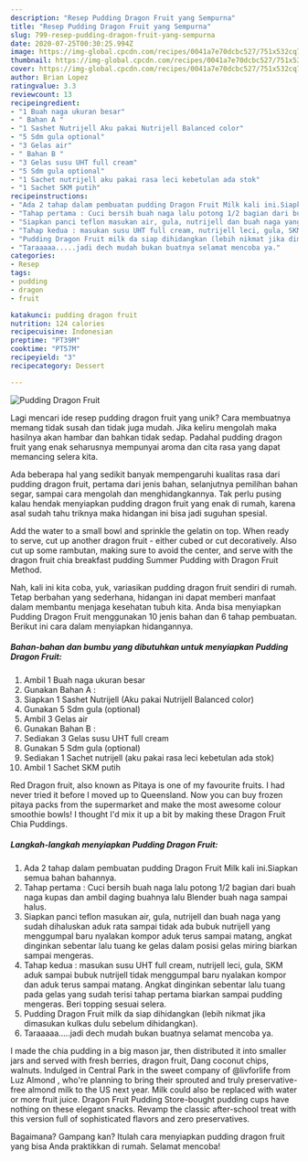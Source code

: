 ```yaml
---
description: "Resep Pudding Dragon Fruit yang Sempurna"
title: "Resep Pudding Dragon Fruit yang Sempurna"
slug: 799-resep-pudding-dragon-fruit-yang-sempurna
date: 2020-07-25T00:30:25.994Z
image: https://img-global.cpcdn.com/recipes/0041a7e70dcbc527/751x532cq70/pudding-dragon-fruit-foto-resep-utama.jpg
thumbnail: https://img-global.cpcdn.com/recipes/0041a7e70dcbc527/751x532cq70/pudding-dragon-fruit-foto-resep-utama.jpg
cover: https://img-global.cpcdn.com/recipes/0041a7e70dcbc527/751x532cq70/pudding-dragon-fruit-foto-resep-utama.jpg
author: Brian Lopez
ratingvalue: 3.3
reviewcount: 13
recipeingredient:
- "1 Buah naga ukuran besar"
- " Bahan A "
- "1 Sashet Nutrijell Aku pakai Nutrijell Balanced color"
- "5 Sdm gula optional"
- "3 Gelas air"
- " Bahan B "
- "3 Gelas susu UHT full cream"
- "5 Sdm gula optional"
- "1 Sachet nutrijell aku pakai rasa leci kebetulan ada stok"
- "1 Sachet SKM putih"
recipeinstructions:
- "Ada 2 tahap dalam pembuatan pudding Dragon Fruit Milk kali ini.Siapkan semua bahan bahannya."
- "Tahap pertama : Cuci bersih buah naga lalu potong 1/2 bagian dari buah naga kupas dan ambil daging buahnya lalu Blender buah naga sampai halus."
- "Siapkan panci teflon masukan air, gula, nutrijell dan buah naga yang sudah dihaluskan aduk rata sampai tidak ada bubuk nutrijell yang menggumpal baru nyalakan kompor aduk terus sampai matang, angkat dinginkan sebentar lalu tuang ke gelas dalam posisi gelas miring biarkan sampai mengeras."
- "Tahap kedua : masukan susu UHT full cream, nutrijell leci, gula, SKM aduk sampai bubuk nutrijell tidak menggumpal baru nyalakan kompor dan aduk terus sampai matang. Angkat dinginkan sebentar lalu tuang pada gelas yang sudah terisi tahap pertama biarkan sampai pudding mengeras. Beri topping sesuai selera."
- "Pudding Dragon Fruit milk da siap dihidangkan (lebih nikmat jika dimasukan kulkas dulu sebelum dihidangkan)."
- "Taraaaaa.....jadi dech mudah bukan buatnya selamat mencoba ya."
categories:
- Resep
tags:
- pudding
- dragon
- fruit

katakunci: pudding dragon fruit 
nutrition: 124 calories
recipecuisine: Indonesian
preptime: "PT39M"
cooktime: "PT57M"
recipeyield: "3"
recipecategory: Dessert

---
```



![Pudding Dragon Fruit](https://img-global.cpcdn.com/recipes/0041a7e70dcbc527/751x532cq70/pudding-dragon-fruit-foto-resep-utama.jpg)

Lagi mencari ide resep pudding dragon fruit yang unik? Cara membuatnya memang tidak susah dan tidak juga mudah. Jika keliru mengolah maka hasilnya akan hambar dan bahkan tidak sedap. Padahal pudding dragon fruit yang enak seharusnya mempunyai aroma dan cita rasa yang dapat memancing selera kita.

Ada beberapa hal yang sedikit banyak mempengaruhi kualitas rasa dari pudding dragon fruit, pertama dari jenis bahan, selanjutnya pemilihan bahan segar, sampai cara mengolah dan menghidangkannya. Tak perlu pusing kalau hendak menyiapkan pudding dragon fruit yang enak di rumah, karena asal sudah tahu triknya maka hidangan ini bisa jadi suguhan spesial.

Add the water to a small bowl and sprinkle the gelatin on top. When ready to serve, cut up another dragon fruit - either cubed or cut decoratively. Also cut up some rambutan, making sure to avoid the center, and serve with the dragon fruit chia breakfast pudding Summer Pudding with Dragon Fruit Method.


Nah, kali ini kita coba, yuk, variasikan pudding dragon fruit sendiri di rumah. Tetap berbahan yang sederhana, hidangan ini dapat memberi manfaat dalam membantu menjaga kesehatan tubuh kita. Anda bisa menyiapkan Pudding Dragon Fruit menggunakan 10 jenis bahan dan 6 tahap pembuatan. Berikut ini cara dalam menyiapkan hidangannya.

<!--inarticleads1-->

##### Bahan-bahan dan bumbu yang dibutuhkan untuk menyiapkan Pudding Dragon Fruit:

1. Ambil 1 Buah naga ukuran besar
1. Gunakan  Bahan A :
1. Siapkan 1 Sashet Nutrijell (Aku pakai Nutrijell Balanced color)
1. Gunakan 5 Sdm gula (optional)
1. Ambil 3 Gelas air
1. Gunakan  Bahan B :
1. Sediakan 3 Gelas susu UHT full cream
1. Gunakan 5 Sdm gula (optional)
1. Sediakan 1 Sachet nutrijell (aku pakai rasa leci kebetulan ada stok)
1. Ambil 1 Sachet SKM putih


Red Dragon fruit, also known as Pitaya is one of my favourite fruits. I had never tried it before I moved up to Queensland. Now you can buy frozen pitaya packs from the supermarket and make the most awesome colour smoothie bowls! I thought I&#39;d mix it up a bit by making these Dragon Fruit Chia Puddings. 

<!--inarticleads2-->

##### Langkah-langkah menyiapkan Pudding Dragon Fruit:

1. Ada 2 tahap dalam pembuatan pudding Dragon Fruit Milk kali ini.Siapkan semua bahan bahannya.
1. Tahap pertama : Cuci bersih buah naga lalu potong 1/2 bagian dari buah naga kupas dan ambil daging buahnya lalu Blender buah naga sampai halus.
1. Siapkan panci teflon masukan air, gula, nutrijell dan buah naga yang sudah dihaluskan aduk rata sampai tidak ada bubuk nutrijell yang menggumpal baru nyalakan kompor aduk terus sampai matang, angkat dinginkan sebentar lalu tuang ke gelas dalam posisi gelas miring biarkan sampai mengeras.
1. Tahap kedua : masukan susu UHT full cream, nutrijell leci, gula, SKM aduk sampai bubuk nutrijell tidak menggumpal baru nyalakan kompor dan aduk terus sampai matang. Angkat dinginkan sebentar lalu tuang pada gelas yang sudah terisi tahap pertama biarkan sampai pudding mengeras. Beri topping sesuai selera.
1. Pudding Dragon Fruit milk da siap dihidangkan (lebih nikmat jika dimasukan kulkas dulu sebelum dihidangkan).
1. Taraaaaa.....jadi dech mudah bukan buatnya selamat mencoba ya.


I made the chia pudding in a big mason jar, then distributed it into smaller jars and served with fresh berries, dragon fruit, Dang coconut chips, walnuts. Indulged in Central Park in the sweet company of @livforlife from Luz Almond , who&#39;re planning to bring their sprouted and truly preservative-free almond milk to the US next year. Milk could also be replaced with water or more fruit juice. Dragon Fruit Pudding Store-bought pudding cups have nothing on these elegant snacks. Revamp the classic after-school treat with this version full of sophisticated flavors and zero preservatives. 

Bagaimana? Gampang kan? Itulah cara menyiapkan pudding dragon fruit yang bisa Anda praktikkan di rumah. Selamat mencoba!
